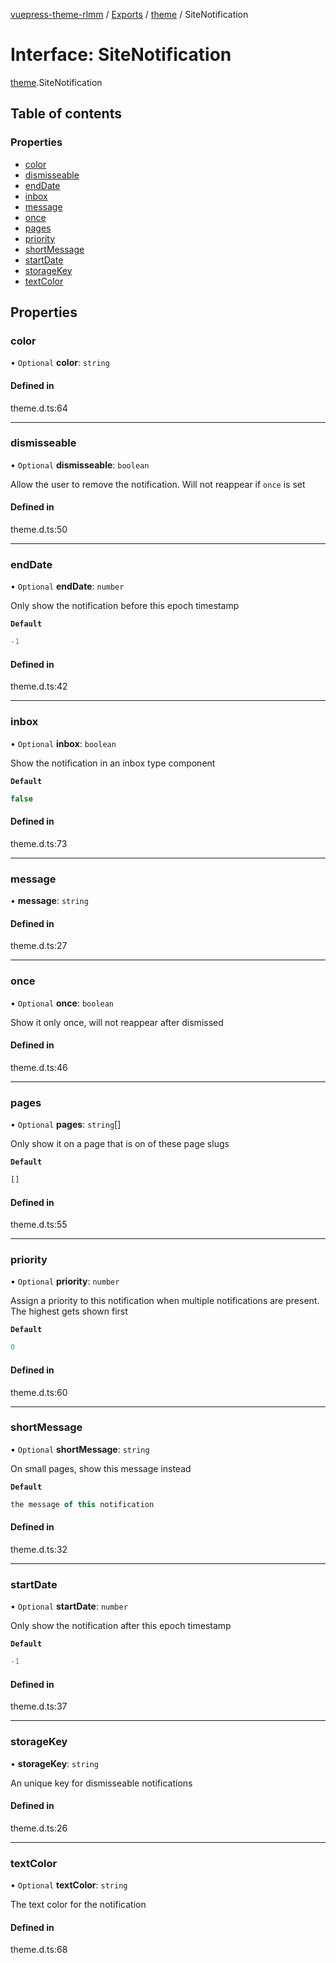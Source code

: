 [vuepress-theme-rlmm](../README.md) / [Exports](../modules.md) / [theme](../modules/theme.md) / SiteNotification

# Interface: SiteNotification

[theme](../modules/theme.md).SiteNotification

## Table of contents

### Properties

- [color](theme.SiteNotification.md#color)
- [dismisseable](theme.SiteNotification.md#dismisseable)
- [endDate](theme.SiteNotification.md#enddate)
- [inbox](theme.SiteNotification.md#inbox)
- [message](theme.SiteNotification.md#message)
- [once](theme.SiteNotification.md#once)
- [pages](theme.SiteNotification.md#pages)
- [priority](theme.SiteNotification.md#priority)
- [shortMessage](theme.SiteNotification.md#shortmessage)
- [startDate](theme.SiteNotification.md#startdate)
- [storageKey](theme.SiteNotification.md#storagekey)
- [textColor](theme.SiteNotification.md#textcolor)

## Properties

### color

• `Optional` **color**: `string`

#### Defined in

theme.d.ts:64

___

### dismisseable

• `Optional` **dismisseable**: `boolean`

Allow the user to remove the notification. Will not reappear if `once` is set

#### Defined in

theme.d.ts:50

___

### endDate

• `Optional` **endDate**: `number`

Only show the notification before this epoch timestamp

**`Default`**

```ts
-1
```

#### Defined in

theme.d.ts:42

___

### inbox

• `Optional` **inbox**: `boolean`

Show the notification in an inbox type component

**`Default`**

```ts
false
```

#### Defined in

theme.d.ts:73

___

### message

• **message**: `string`

#### Defined in

theme.d.ts:27

___

### once

• `Optional` **once**: `boolean`

Show it only once, will not reappear after dismissed

#### Defined in

theme.d.ts:46

___

### pages

• `Optional` **pages**: `string`[]

Only show it on a page that is on of these page slugs

**`Default`**

```ts
[]
```

#### Defined in

theme.d.ts:55

___

### priority

• `Optional` **priority**: `number`

Assign a priority to this notification when multiple notifications are present. The highest gets shown first

**`Default`**

```ts
0
```

#### Defined in

theme.d.ts:60

___

### shortMessage

• `Optional` **shortMessage**: `string`

On small pages, show this message instead

**`Default`**

```ts
the message of this notification
```

#### Defined in

theme.d.ts:32

___

### startDate

• `Optional` **startDate**: `number`

Only show the notification after this epoch timestamp

**`Default`**

```ts
-1
```

#### Defined in

theme.d.ts:37

___

### storageKey

• **storageKey**: `string`

An unique key for dismisseable notifications

#### Defined in

theme.d.ts:26

___

### textColor

• `Optional` **textColor**: `string`

The text color for the notification

#### Defined in

theme.d.ts:68
